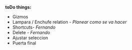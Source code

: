 **toDo things:**
- Gizmos
- Lampara / Enchufe relation - *Planear como se va hacer*
- Shortcuts- *Fernando*
- Delete - *Fernando*
- Ajustar seleccion
- Puerta final
